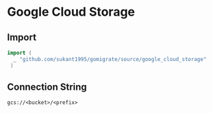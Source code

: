 # Google Cloud Storage


## Import

```go
import (
  _ "github.com/sukant1995/gomigrate/source/google_cloud_storage"
 )
 ```

## Connection String

`gcs://<bucket>/<prefix>`
